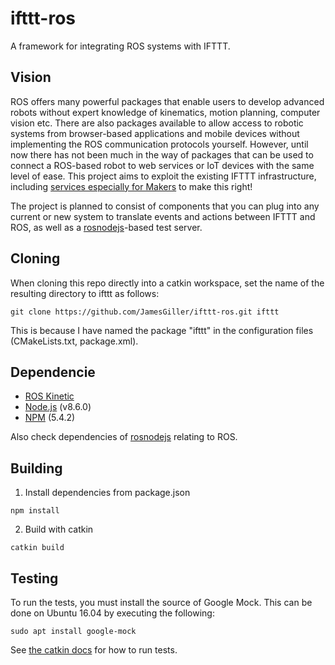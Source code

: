 # ifttt-ros
A framework for integrating ROS systems with IFTTT.

## Vision
ROS offers many powerful packages that enable users to develop advanced robots without expert knowledge of kinematics, motion planning, computer vision etc. There are also packages available to allow access to robotic systems from browser-based applications and mobile devices without implementing the ROS communication protocols yourself. However, until now there has not been much in the way of packages that can be used to connect a ROS-based robot to web services or IoT devices with the same level of ease. This project aims to exploit the existing IFTTT infrastructure, including [services especially for Makers](https://platform.ifttt.com/maker) to make this right!

The project is planned to consist of components that you can plug into any current or new system to translate events and actions between IFTTT and ROS, as well as a [rosnodejs](https://github.com/RethinkRobotics-opensource/rosnodejs)-based test server.

## Cloning
When cloning this repo directly into a catkin workspace, set the name of the resulting directory to ifttt as follows:

`git clone https://github.com/JamesGiller/ifttt-ros.git ifttt`

This is because I have named the package "ifttt" in the configuration files (CMakeLists.txt, package.xml).

## Dependencie
- [ROS Kinetic](http://wiki.ros.org/kinetic/Installation/Ubuntu)
- [Node.js](https://nodejs.org/en/download/package-manager/#debian-and-ubuntu-based-linux-distributions) (v8.6.0)
- [NPM](https://docs.npmjs.com/getting-started/installing-node) (5.4.2)

Also check dependencies of [rosnodejs](http://wiki.ros.org/rosnodejs#Installation) relating to ROS.

## Building
1. Install dependencies from package.json

`npm install`

2. Build with catkin

`catkin build`

## Testing
To run the tests, you must install the source of Google Mock.
This can be done on Ubuntu 16.04 by executing the following:

`sudo apt install google-mock`

See [the catkin docs](http://catkin-tools.readthedocs.io/en/latest/verbs/catkin_build.html#building-and-running-tests) for how to run tests.